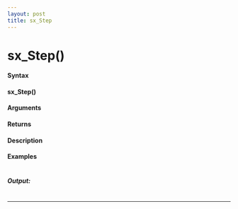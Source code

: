 ```yaml
---
layout: post
title: sx_Step
---
```


# sx_Step()


#### Syntax

#### sx_Step()

#### Arguments

#### Returns

#### Description

#### Examples

```

```

##### Output:

```

```

---